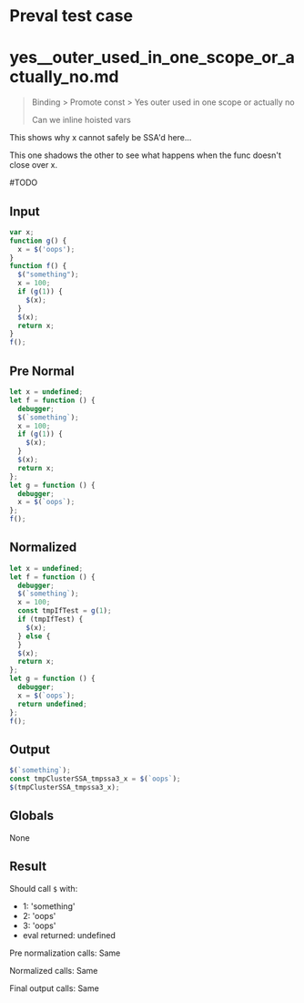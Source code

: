 # Preval test case

# yes__outer_used_in_one_scope_or_actually_no.md

> Binding > Promote const > Yes  outer used in one scope or actually no
>
> Can we inline hoisted vars

This shows why x cannot safely be SSA'd here...

This one shadows the other to see what happens when the func doesn't close over x.

#TODO

## Input

`````js filename=intro
var x;
function g() {
  x = $('oops');
}
function f() {
  $("something");
  x = 100;
  if (g(1)) {
    $(x);
  }
  $(x);
  return x;
}
f();
`````

## Pre Normal

`````js filename=intro
let x = undefined;
let f = function () {
  debugger;
  $(`something`);
  x = 100;
  if (g(1)) {
    $(x);
  }
  $(x);
  return x;
};
let g = function () {
  debugger;
  x = $(`oops`);
};
f();
`````

## Normalized

`````js filename=intro
let x = undefined;
let f = function () {
  debugger;
  $(`something`);
  x = 100;
  const tmpIfTest = g(1);
  if (tmpIfTest) {
    $(x);
  } else {
  }
  $(x);
  return x;
};
let g = function () {
  debugger;
  x = $(`oops`);
  return undefined;
};
f();
`````

## Output

`````js filename=intro
$(`something`);
const tmpClusterSSA_tmpssa3_x = $(`oops`);
$(tmpClusterSSA_tmpssa3_x);
`````

## Globals

None

## Result

Should call `$` with:
 - 1: 'something'
 - 2: 'oops'
 - 3: 'oops'
 - eval returned: undefined

Pre normalization calls: Same

Normalized calls: Same

Final output calls: Same
